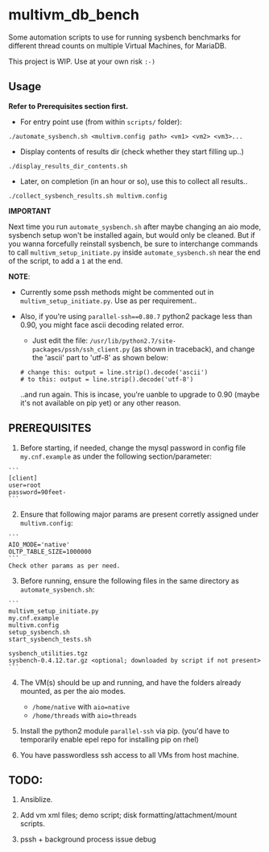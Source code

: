# multivm_db_bench

Some automation scripts to use for running sysbench benchmarks
for different thread counts on multiple Virtual Machines, for MariaDB.

This project is WIP. Use at your own risk `:-)`

## Usage

__Refer to Prerequisites section first.__

- For entry point use (from within `scripts/` folder):

```
./automate_sysbench.sh <multivm.config path> <vm1> <vm2> <vm3>...
```

- Display contents of results dir (check whether they start filling up..)

```
./display_results_dir_contents.sh
```

- Later, on completion (in an hour or so), use this to collect all results..

```
./collect_sysbench_results.sh multivm.config
```

__IMPORTANT__

Next time you run `automate_sysbench.sh` after maybe changing an aio mode,
sysbench setup won't be installed again, but would only be cleaned.
But if you wanna forcefully reinstall sysbench, be sure to interchange
commands to call `multivm_setup_initiate.py` inside `automate_sysbench.sh`
near the end of the script, to add a `1` at the end.

__NOTE__:

  - Currently some pssh methods might be commented out in
    `multivm_setup_initiate.py`. Use as per requirement..
  - Also, if you're using `parallel-ssh==0.80.7` python2 package less than 0.90,
    you might face ascii decoding related error.
      - Just edit the file: `/usr/lib/python2.7/site-packages/pssh/ssh_client.py`
      (as shown in traceback), and change the 'ascii' part to 'utf-8' as shown below:

      ```
      # change this: output = line.strip().decode('ascii')
      # to this: output = line.strip().decode('utf-8')
      ```

      ..and run again. This is incase, you're uanble to upgrade to 0.90
      (maybe it's not available on pip yet) or any other reason.

## PREREQUISITES

  1. Before starting, if needed, change the mysql password in config file `my.cnf.example`
  as under the following section/parameter:

    ```
    [client]
    user=root
    password=90feet-
    ```

  2. Ensure that following major params are present corretly assigned under `multivm.config`:

    ```
    AIO_MODE='native'
    OLTP_TABLE_SIZE=1000000
    ```
    Check other params as per need.

  3. Before running, ensure the following files in the same directory as `automate_sysbench.sh`:

    ```
    multivm_setup_initiate.py
    my.cnf.example
    multivm.config
    setup_sysbench.sh
    start_sysbench_tests.sh

    sysbench_utilities.tgz
    sysbench-0.4.12.tar.gz <optional; downloaded by script if not present>
    ```

  4. The VM(s) should be up and running, and have the folders already mounted,
    as per the aio modes.

      - `/home/native` with `aio=native`
      - `/home/threads` with `aio=threads`

  5. Install the python2 module `parallel-ssh` via pip.
    (you'd have to temporarily enable epel repo for installing pip on rhel)

  6. You have passwordless ssh access to all VMs from host machine.

## TODO:

  1. Ansiblize.

  2. Add vm xml files; demo script; disk formatting/attachment/mount
     scripts.

  3. pssh + background process issue debug
